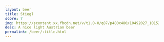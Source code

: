 ```yaml
---
layout: beer
title: Stiegl
score: 7
img: https://scontent.xx.fbcdn.net/v/t1.0-0/q87/p480x480/10492027_10152534310618745_1648790094042442309_n.jpg?oh=4481dc8d333917b17fce7ea2f97c03e8&oe=58D8F96F
desc: A nice light Austrian beer
permalink: /beer/:title.html
---
```


